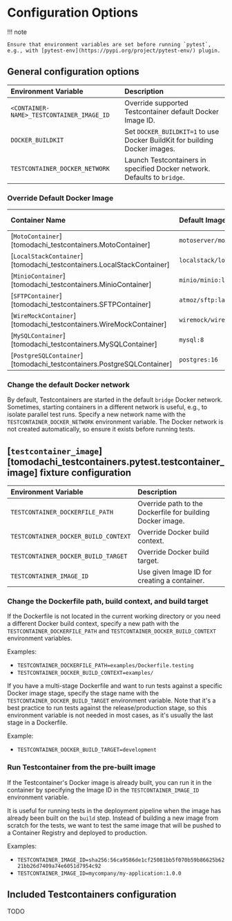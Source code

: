 # Configuration Options

!!! note

    Ensure that environment variables are set before running `pytest`, e.g., with [pytest-env](https://pypi.org/project/pytest-env/) plugin.

## General configuration options

| Environment Variable                      | Description                                                                |
| :---------------------------------------- | :------------------------------------------------------------------------- |
| `<CONTAINER-NAME>_TESTCONTAINER_IMAGE_ID` | Override supported Testcontainer default Docker Image ID.                  |
| `DOCKER_BUILDKIT`                         | Set `DOCKER_BUILDKIT=1` to use Docker BuildKit for building Docker images. |
| `TESTCONTAINER_DOCKER_NETWORK`            | Launch Testcontainers in specified Docker network. Defaults to `bridge`.   |

### Override Default Docker Image

| Container Name                                                        | Default Image              | Image Environment Variable Override |
| :-------------------------------------------------------------------- | :------------------------- | ----------------------------------: |
| [`MotoContainer`][tomodachi_testcontainers.MotoContainer]             | `motoserver/moto:latest`   |       `MOTO_TESTCONTAINER_IMAGE_ID` |
| [`LocalStackContainer`][tomodachi_testcontainers.LocalStackContainer] | `localstack/localstack:3`  | `LOCALSTACK_TESTCONTAINER_IMAGE_ID` |
| [`MinioContainer`][tomodachi_testcontainers.MinioContainer]           | `minio/minio:latest`       |      `MINIO_TESTCONTAINER_IMAGE_ID` |
| [`SFTPContainer`][tomodachi_testcontainers.SFTPContainer]             | `atmoz/sftp:latest`        |       `SFTP_TESTCONTAINER_IMAGE_ID` |
| [`WireMockContainer`][tomodachi_testcontainers.WireMockContainer]     | `wiremock/wiremock:latest` |   `WIREMOCK_TESTCONTAINER_IMAGE_ID` |
| [`MySQLContainer`][tomodachi_testcontainers.MySQLContainer]           | `mysql:8`                  |      `MYSQL_TESTCONTAINER_IMAGE_ID` |
| [`PostgreSQLContainer`][tomodachi_testcontainers.PostgreSQLContainer] | `postgres:16`              |   `POSTGRES_TESTCONTAINER_IMAGE_ID` |

### Change the default Docker network

By default, Testcontainers are started in the default `bridge` Docker network.
Sometimes, starting containers in a different network is useful, e.g., to isolate parallel test runs.
Specify a new network name with the `TESTCONTAINER_DOCKER_NETWORK` environment variable.
The Docker network is not created automatically, so ensure it exists before running tests.

## [`testcontainer_image`][tomodachi_testcontainers.pytest.testcontainer_image] fixture configuration

| Environment Variable                 | Description                                                |
| :----------------------------------- | :--------------------------------------------------------- |
| `TESTCONTAINER_DOCKERFILE_PATH`      | Override path to the Dockerfile for building Docker image. |
| `TESTCONTAINER_DOCKER_BUILD_CONTEXT` | Override Docker build context.                             |
| `TESTCONTAINER_DOCKER_BUILD_TARGET`  | Override Docker build target.                              |
| `TESTCONTAINER_IMAGE_ID`             | Use given Image ID for creating a container.               |

### Change the Dockerfile path, build context, and build target

If the Dockerfile is not located in the current working directory or you need a different Docker build context,
specify a new path with the `TESTCONTAINER_DOCKERFILE_PATH` and `TESTCONTAINER_DOCKER_BUILD_CONTEXT` environment variables.

Examples:

- `TESTCONTAINER_DOCKERFILE_PATH=examples/Dockerfile.testing`
- `TESTCONTAINER_DOCKER_BUILD_CONTEXT=examples/`

If you have a multi-stage Dockerfile and want to run tests against a specific Docker image stage, specify the stage name
with the `TESTCONTAINER_DOCKER_BUILD_TARGET` environment variable.
Note that it's a best practice to run tests against the release/production stage,
so this environment variable is not needed in most cases, as it's usually the last stage in a Dockerfile.

Example:

- `TESTCONTAINER_DOCKER_BUILD_TARGET=development`

### Run Testcontainer from the pre-built image

If the Testcontainer's Docker image is already built, you can run it in the container
by specifying the Image ID in the `TESTCONTAINER_IMAGE_ID` environment variable.

It is useful for running tests in the deployment pipeline when the image has already been built on the `build` step.
Instead of building a new image from scratch for the tests, we want to test the same image that
will be pushed to a Container Registry and deployed to production.

Examples:

- `TESTCONTAINER_IMAGE_ID=sha256:56ca9586de1cf25081bb5f070b59b86625b6221bb26d7409a74e6051d7954c92`
- `TESTCONTAINER_IMAGE_ID=mycompany/my-application:1.0.0`

## Included Testcontainers configuration

TODO
